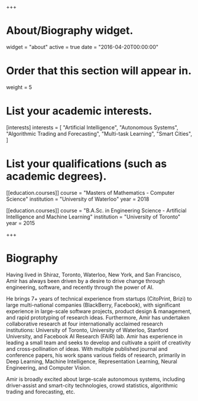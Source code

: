 +++
# About/Biography widget.
widget = "about"
active = true
date = "2016-04-20T00:00:00"

# Order that this section will appear in.
weight = 5

# List your academic interests.
[interests]
  interests = [
    "Artificial Intelligence",
    "Autonomous Systems",
    "Algorithmic Trading and Forecasting",
    "Multi-task Learning",
    "Smart Cities",
  ]

# List your qualifications (such as academic degrees).
[[education.courses]]
  course = "Masters of Mathematics - Computer Science"
  institution = "University of Waterloo"
  year = 2018

[[education.courses]]
  course = "B.A.Sc. in Engineering Science - Artificial Intelligence and Machine Learning"
  institution = "University of Toronto"
  year = 2015

+++

# Biography

<!-- Lena Smith is a professor of artificial intelligence at the Stanford AI Lab. Her research interests include distributed robotics, mobile computing and programmable matter. She leads the Robotic Neurobiology group, which develops self-reconfiguring robots, systems of self-organizing robots, and mobile sensor networks.

Lorem ipsum dolor sit amet, consectetur adipiscing elit. Sed neque elit, tristique placerat feugiat ac, facilisis vitae arcu. Proin eget egestas augue. Praesent ut sem nec arcu pellentesque aliquet. Duis dapibus diam vel metus tempus vulputate.
 -->

Having lived in Shiraz, Toronto, Waterloo, New York, and San Francisco, Amir has always been driven by a desire to drive change through engineering, software, and recently through the power of AI.

He brings 7+ years of technical experience from startups (CitoPrint, Brizi) to large multi-national companies (BlackBerry, Facebook), with significant experience in large-scale software projects, product design & management, and rapid prototyping of research ideas. Furthermore, Amir has undertaken collaborative research at four internationally acclaimed research institutions: University of Toronto, University of Waterloo, Stanford University, and Facebook AI Research (FAIR) lab. Amir has experience in leading a small team and seeks to develop and cultivate a spirit of creativity and cross-pollination of ideas. With multiple published journal and conference papers, his work spans various fields of research, primarily in Deep Learning, Machine Intelligence, Representation Learning, Neural Engineering, and Computer Vision. 

Amir is broadly excited about large-scale autonomous systems, including driver-assist and smart-city technologies, crowd statistics, algorithmic trading and forecasting, etc.
